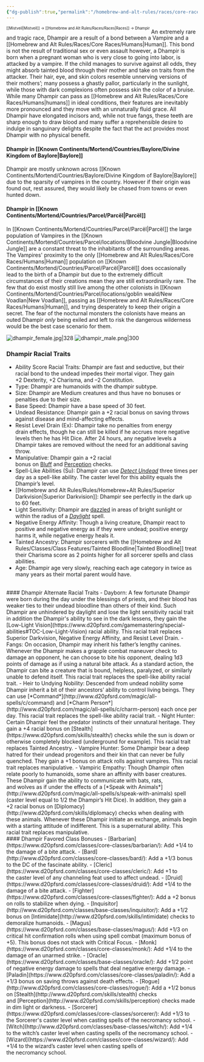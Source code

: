 ```yaml
---
{"dg-publish":true,"permalink":"/homebrew-and-alt-rules/races/core-races/dhampir/"}
---
```


<sup><sup>[[Mistveil\|Mistveil]] → [[Homebrew and Alt Rules/Races/Races\|Races]] → Dhampir</sup></sup>
An extremely rare and tragic race, Dhampir are a result of a bond between a Vampire and a [[Homebrew and Alt Rules/Races/Core Races/Humans\|Human]]. This bond is not the result of traditional sex or even assault however, a Dhampir is born when a pregnant woman who is very close to going into labor, is attacked by a vampire. If the child manages to survive against all odds, they might absorb tainted blood through their mother and take on traits from the attacker. Their hair, eye, and skin colors resemble unnerving versions of their mothers’; many possess a ghastly pallor, particularly in the sunlight, while those with dark complexions often possess skin the color of a bruise. While many Dhampir can pass as [[Homebrew and Alt Rules/Races/Core Races/Humans\|humans]] in ideal conditions, their features are inevitably more pronounced and they move with an unnaturally fluid grace. All Dhampir have elongated incisors and, while not true fangs, these teeth are sharp enough to draw blood and many suffer a reprehensible desire to indulge in sanguinary delights despite the fact that the act provides most Dhampir with no physical benefit. 
#### Dhampir in [[Known Continents/Mortend/Countries/Baylore/Divine Kingdom of Baylore\|Baylore]]
Dhampir are mostly unknown across [[Known Continents/Mortend/Countries/Baylore/Divine Kingdom of Baylore\|Baylore]] due to the sparsity of vampires in the country. However if their origin was found out, rest assured, they would likely be chased from towns or even hunted down. 
#### Dhampir in [[Known Continents/Mortend/Countries/Parcel/Parcël\|Parcël]]
In [[Known Continents/Mortend/Countries/Parcel/Parcël\|Parcël]] the large population of Vampires in the [[Known Continents/Mortend/Countries/Parcel/locations/Bloodvine Jungle\|Bloodvine Jungle]] are a constant threat to the inhabitants of the surrounding areas. The Vampires' proximity to the only [[Homebrew and Alt Rules/Races/Core Races/Humans\|Human]] population on [[Known Continents/Mortend/Countries/Parcel/Parcël\|Parcël]] does occasionally lead to the birth of a Dhampir but due to the extremely difficult circumstances of their creations mean they are still extraordinarily rare. The few that do exist mostly still live among the other colonists in [[Known Continents/Mortend/Countries/Parcel/locations/goblin weald/New Voadlan\|New Voadlan]], passing as [[Homebrew and Alt Rules/Races/Core Races/Humans\|Human]], and trying desperately to keep their origin a secret. The fear of the nocturnal monsters the colonists have means an outed Dhampir *only* being exiled and left to risk the dangerous wilderness would be the best case scenario for them. 

![dhampir_female.jpg|328](/img/user/Attachments/dhampir_female.jpg) ![dhampir_male.png|300](/img/user/Attachments/dhampir_male.png)

### Dhampir Racial Traits
- Ability Score Racial Traits: Dhampir are fast and seductive, but their racial bond to the undead impedes their mortal vigor. They gain +2 Dexterity, +2 Charisma, and –2 Constitution.
- Type: Dhampir are humanoids with the dhampir subtype.
- Size: Dhampir are Medium creatures and thus have no bonuses or penalties due to their size.
- Base Speed: Dhampir have a base speed of 30 feet.
- Undead Resistance: Dhampir gain a +2 racial bonus on saving throws against disease and mind-affecting effects.
- Resist Level Drain (Ex): Dhampir take no penalties from energy drain effects, though he can still be killed if he accrues more negative levels then he has Hit Dice. After 24 hours, any negative levels a Dhampir takes are removed without the need for an additional saving throw.
- Manipulative: Dhampir gain a +2 racial bonus on [Bluff](http://www.d20pfsrd.com/skills/bluff) and [Perception](http://www.d20pfsrd.com/skills/perception) checks.
- Spell-Like Abilities (Su): Dhampir can use [*Detect Undead*](http://www.d20pfsrd.com/magic/all-spells/d/detect-undead) three times per day as a spell-like ability. The caster level for this ability equals the Dhampir’s level.
- [[Homebrew and Alt Rules/Rules/Homebrew+Alt Rules/Superior Darkvision\|Superior Darkvision]]: Dhampir see perfectly in the dark up to 60 feet.
- Light Sensitivity: Dhampir are [dazzled](http://www.d20pfsrd.com/gamemastering/conditions#TOC-Dazzled) in areas of bright sunlight or within the radius of a [*Daylight*](http://www.d20pfsrd.com/magic/all-spells/d/daylight) spell.
- Negative Energy Affinity: Though a living creature, Dhampir react to positive and negative energy as if they were undead; positive energy harms it, while negative energy heals it.
- Tainted Ancestry: Dhampir sorcerers with the [[Homebrew and Alt Rules/Classes/Class Features/Tainted Bloodline\|Tainted Bloodline]] treat their Charisma score as 2 points higher for all sorcerer spells and class abilities.
- Age: Dhampir age very slowly, reaching each age category in twice as many years as their mortal parent would have.
<br>
#### Dhampir Alternate Racial Traits
- Dayborn: A few fortunate Dhampir were born during the day under the blessings of priests, and their blood has weaker ties to their undead bloodline than others of their kind. Such Dhampir are unhindered by daylight and lose the light sensitivity racial trait in addition the Dhampir's ability to see in the dark lessens, they gain the [Low-Light Vision](https://www.d20pfsrd.com/gamemastering/special-abilities#TOC-Low-Light-Vision) racial ability. This racial trait replaces Superior Darkvision, Negative Energy Affinity, and Resist Level Drain.
- Fangs: On occasion, Dhampir may inherit his father’s lengthy canines. Whenever the Dhampir makes a grapple combat maneuver check to damage an opponent, he can choose to bite his opponent, dealing 1d3 points of damage as if using a natural bite attack. As a standard action, the Dhampir can bite a creature that is bound, helpless, paralyzed, or similarly unable to defend itself. This racial trait replaces the spell-like ability racial trait.
- Heir to Undying Nobility: Descended from undead nobility some Dhampir inherit a bit of their ancestors’ ability to control living beings. They can use [*Command*](http://www.d20pfsrd.com/magic/all-spells/c/command) and [*Charm Person*](http://www.d20pfsrd.com/magic/all-spells/c/charm-person) each once per day. This racial trait replaces the spell-like ability racial trait.
- Night Hunter: Certain Dhampir feel the predator instincts of their unnatural heritage. They gain a +4 racial bonus on [Stealth](https://www.d20pfsrd.com/skills/stealth/) checks while the sun is down or otherwise completely blocked (underground for example). This racial trait replaces Tainted Ancestry.
- Vampire Hunter: Some Dhampir bear a deep hatred for their undead progenitors and their kin that can never be fully quenched. They gain a +1 bonus on attack rolls against vampires. This racial trait replaces manipulative.
- Vampiric Empathy: Though Dhampir often relate poorly to humanoids, some share an affinity with baser creatures. These Dhampir gain the ability to communicate with bats, rats, and wolves as if under the effects of a [*Speak with Animals*](http://www.d20pfsrd.com/magic/all-spells/s/speak-with-animals) spell (caster level equal to 1/2 the Dhampir’s Hit Dice). In addition, they gain a +2 racial bonus on [Diplomacy](http://www.d20pfsrd.com/skills/diplomacy) checks when dealing with these animals. Whenever these Dhampir initiate an exchange, animals begin with a starting attitude of indifferent. This is a supernatural ability. This racial trait replaces manipulative.
<br>
#### Dhampir Favored Class Bonuses
- [Barbarian](https://www.d20pfsrd.com/classes/core-classes/barbarian/): Add +1/4 to the damage of a bite attack.
- [Bard](http://www.d20pfsrd.com/classes/core-classes/bard/): Add a +1/3 bonus to the DC of the fascinate ability.
- [Cleric](https://www.d20pfsrd.com/classes/core-classes/cleric/): Add +1 to the caster level of any channeling feat used to affect undead.
- [Druid](https://www.d20pfsrd.com/classes/core-classes/druid/): Add +1/4 to the damage of a bite attack.
- [Fighter](https://www.d20pfsrd.com/classes/core-classes/fighter/): Add a +2 bonus on rolls to stabilize when dying.
- [Inquisitor](http://www.d20pfsrd.com/classes/base-classes/inquisitor/): Add a +1/2 bonus on [Intimidate](http://www.d20pfsrd.com/skills/intimidate) checks to demoralize humanoids.
- [Magus](https://www.d20pfsrd.com/classes/base-classes/magus/): Add +1/3 on critical hit confirmation rolls when using spell combat (maximum bonus of +5). This bonus does not stack with Critical Focus.
- [Monk](https://www.d20pfsrd.com/classes/core-classes/monk/): Add +1/4 to the damage of an unarmed strike.
- [Oracle](https://www.d20pfsrd.com/classes/base-classes/oracle/): Add +1/2 point of negative energy damage to spells that deal negative energy damage.
- [Paladin](https://www.d20pfsrd.com/classes/core-classes/paladin/): Add a +1/3 bonus on saving throws against death effects.
- [Rogue](http://www.d20pfsrd.com/classes/core-classes/rogue/): Add a +1/2 bonus on [Stealth](http://www.d20pfsrd.com/skills/stealth) checks and [Perception](http://www.d20pfsrd.com/skills/perception) checks made in dim light or darkness.
- [Sorcerer](https://www.d20pfsrd.com/classes/core-classes/sorcerer/): Add +1/3 to the Sorcerer's caster level when casting spells of the necromancy school.
- [Witch](http://www.d20pfsrd.com/classes/base-classes/witch/): Add +1/4 to the witch’s caster level when casting spells of the necromancy school.
- [Wizard](https://www.d20pfsrd.com/classes/core-classes/wizard/): Add +1/4 to the wizard’s caster level when casting spells of the necromancy school.
